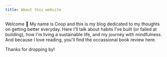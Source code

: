 ```yaml
---
title: About this website
---
```


Welcome 👋 My name is Coop and this is my blog dedicated to my thoughts on getting better everyday. Here I'll talk about habits I've built (or failed at building), how I'm living a sustainable life, and my journey with mindfulness. And because I love reading, you'll find the occassional book review here. 

Thanks for dropping by! 
